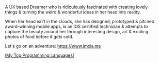 A UK based Dreamer who is ridiculously fascinated with creating lovely things & turning the weird & wonderful ideas in her head into reality.

When her head isn’t in the clouds, she has designed, prototyped & pitched award-winning mobile apps, is an iOS certified technician & attempts to capture the beauty around her through interesting design, art & exciting photos of food before it gets cold.

Let's go on an adventure: https://www.imxia.me

[!My Top Programming Languages](https://github-readme-stats.vercel.app/api/top-langs/?username=feedXia&theme=dark&show_icons=true)]




